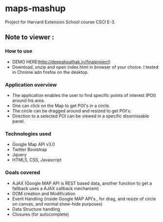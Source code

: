 # maps-mashup
Project for Harvard Extension School course CSCI E-3.

## Note to viewer :

### How to use

- DEMO HERE(http://deepakpathak.in/finalproject)
- Download, unzip and open index.html in browser of your choice. I tested in Chrome adn firefox on the desktop.

### Application overview

- The application enables the user to find specific points of interest (POI) around his area. 
- One can click on the Map to get POI's in a circle. 
- The circle can be dragged around and resized to get POI's.
- Direction to a selected POI can be viewed in a specific dissmissable panel. 

### Technologies used

- Google Map API v3.0
- Twitter Bootstrap
- Jquery
- HTML5, CSS, Javascript

### Goals covered

- AJAX (Google MAP API is REST based data, another function to get a fallback uses a AJAX callback mechanism)
- DOM creation and Modification
- Event Handling (inside Google MAP API's , for drag, and resize of circle on canvas, and normal show-hide purposes)
- Data Structure handling
- Closures (for autocomplete)

